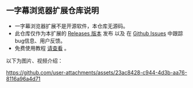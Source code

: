 ## 一字幕浏览器扩展仓库说明

- 一字幕浏览器扩展不是开源软件，本仓库无源码。
- 此仓库仅作为本扩展的 [Releases 版本](https://github.com/1zimu-com/1zimu/releases) 发布 以及 在 [Github Issues](https://github.com/1zimu-com/1zimu/issues) 中跟踪 bug信息、用户反馈。
- 免费使用教程 [请查看](https://1zimu.com/docs/quickbegin/simpleintro) 。

以下为图片、视频介绍：

https://github.com/user-attachments/assets/23ac8428-c944-4d3b-aa76-8116a96a4d71
